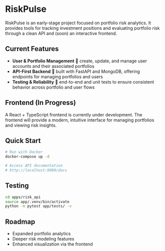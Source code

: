# RiskPulse

RiskPulse is an early-stage project focused on portfolio risk analytics. It provides tools for tracking investment positions and evaluating portfolio risk through a clean API and (soon) an interactive frontend.

## Current Features

- **User & Portfolio Management**  create, update, and manage user accounts and their associated portfolios
- **API-First Backend**  built with FastAPI and MongoDB, offering endpoints for managing portfolios and users
- **Testing & Reliability**  end-to-end and unit tests to ensure consistent behavior across portfolio and user flows

## Frontend (In Progress)

A React + TypeScript frontend is currently under development. The frontend will provide a modern, intuitive interface for managing portfolios and viewing risk insights.

## Quick Start

```bash
# Run with Docker
docker-compose up -d

# Access API documentation
# http://localhost:8000/docs
```

## Testing

```bash
cd apps/risk_api
source app/.venv/bin/activate
python -m pytest app/tests/ -v
```

## Roadmap

- Expanded portfolio analytics
- Deeper risk modeling features
- Enhanced visualization via the frontend